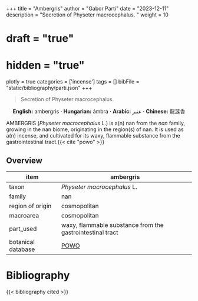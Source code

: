 +++
title = "Ambergris"
author = "Gabor Parti"
date = "2023-12-11"
description = "Secretion of Physeter macrocephalus. "
weight = 10
# draft = "true"
# hidden = "true"
plotly = true
categories = ['incense']
tags = []
bibFile = "static/bibliography/parti.json"
+++

>Secretion of Physeter macrocephalus. 

<center>

**English:** ambergris · **Hungarian:** ámbra · **Arabic:** <span class="arabic-text" dir="rtl">عنبر</span> · **Chinese:** <span class="traditional-chinese-text">龍涎香</span>

</center>

AMBERGRIS (*Physeter macrocephalus* L.) is a(n) nan from the *nan* family, growing in the nan biome, originating in the region(s) of nan. It is used as a(n)  incense, and cultivated for its waxy, flammable substance from the gastrointestinal tract.{{< cite "powo" >}}

## Overview

|       item       |                        ambergris                        |
|------------------|---------------------------------------------------------|
|       taxon      |               *Physeter macrocephalus* L.               |
|      family      |                           nan                           |
| region of origin |                       cosmopolitan                      |
|     macroarea    |                       cosmopolitan                      |
|     part_used    |waxy, flammable substance from the gastrointestinal tract|
|botanical database|      [POWO](https://powo.science.kew.org/taxon/nan)     |





# Bibliography

{{< bibliography cited >}}

